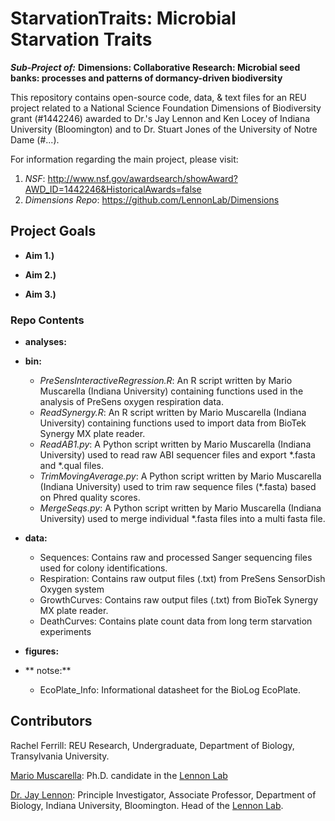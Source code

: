 # StarvationTraits: Microbial Starvation Traits

***Sub-Project of:***
**Dimensions: Collaborative Research: Microbial seed banks: processes and patterns of dormancy-driven biodiversity**

This repository contains open-source code, data, & text files for an REU project related to a National Science Foundation Dimensions of Biodiversity grant (#1442246) awarded to Dr.'s Jay Lennon and Ken Locey of Indiana University (Bloomington) and to Dr. Stuart Jones of the University of Notre Dame (#...).

For information regarding the main project, please visit: 

1. *NSF*: http://www.nsf.gov/awardsearch/showAward?AWD_ID=1442246&HistoricalAwards=false
2. *Dimensions Repo*: https://github.com/LennonLab/Dimensions

## Project Goals

* **Aim 1.)** 

* **Aim 2.)** 

* **Aim 3.)** 

### Repo Contents

* **analyses:**

* **bin:** 
	* *PreSensInteractiveRegression.R*: An R script written by Mario Muscarella (Indiana University) containing functions used in the analysis of PreSens oxygen respiration data.
	* *ReadSynergy.R*: An R script written by Mario Muscarella (Indiana University) containing functions used to import data from BioTek Synergy MX plate reader.
	* *ReadAB1.py*: A Python script written by Mario Muscarella (Indiana University) used to read raw ABI sequencer files and export *.fasta and *.qual files.
	* *TrimMovingAverage.py*: A Python script written by Mario Muscarella (Indiana University) used to trim raw sequence files (*.fasta) based on Phred quality scores.
	* *MergeSeqs.py*: A Python script written by Mario Muscarella (Indiana University) used to merge individual *.fasta files into a multi fasta file.

* **data:**
	* Sequences: Contains raw and processed Sanger sequencing files used for colony identifications.
	* Respiration: Contains raw output files (.txt) from PreSens SensorDish Oxygen system
	* GrowthCurves: Contains raw output files (.txt) from BioTek Synergy MX plate reader. 
	* DeathCurves: Contains plate count data from long term starvation experiments

* **figures:**

* ** notse:**
    * EcoPlate_Info: Informational datasheet for the BioLog EcoPlate. 




## Contributors

Rachel Ferrill: REU Research, Undergraduate, Department of Biology, Transylvania University. 

[Mario Muscarella](http://mmuscarella.github.io/): Ph.D. candidate in the [Lennon Lab](http://www.indiana.edu/~microbes/people.php)

[Dr. Jay Lennon](http://www.indiana.edu/~microbes/people.php): Principle Investigator, Associate Professor, Department of Biology, Indiana University, Bloomington. Head of the [Lennon Lab](http://www.indiana.edu/~microbes/people.php).
